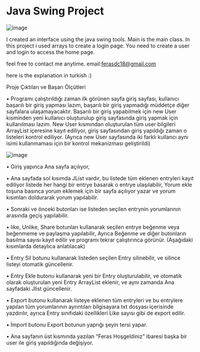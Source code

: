 # Java Swing Project

![image](https://user-images.githubusercontent.com/87244886/125461840-bbfede93-ba3e-424e-9510-a00314ebea97.png)






I created an interface using the java swing tools.
Main is the main class. In this project i used arrays to create a login page. You need to create a user and login to access the home page.

feel free to contact me anytime.
email:ferasdc18@gmail.com

here is the explanation in turkish :)




Proje Çıktıları ve Başarı Ölçütleri

•	Programı çalıştırıldığı zaman ilk görünen sayfa giriş sayfası, kullanıcı başarılı bir giriş yapması lazım, başarılı bir giriş yapmadığı müddetçe diğer sayfalara ulaşamayacaktır. Başarılı bir giriş yapabilmek için new User kısminden yeni kullanıcı oluşturulup giriş sayfasında giriş yapmak için kullanılması lazım. New User kısmından oluşturulan tüm user bilgileri ArrayList içeresine kayıt ediliyor, giriş sayfasından giriş yapıldığı zaman o listeleri kontrol ediliyor. (Ayrıca new User sayfasında iki farklı kullancı aynı isimi kullanmaması için bir kontrol mekanizması geliştirildi)

![image](https://user-images.githubusercontent.com/87244886/125458784-06e5a1fc-a75e-4f06-a444-8302091642d7.png)


•	Giriş yapınca Ana sayfa açılıyor,
    
•	Ana sayfada sol kısımda JList vardır, bu listede tüm eklenen entryleri kayıt ediliyor listede her hangi bir entrye basarak o entrye ulaşılabilir, Yorum ekle toşuna basınca yorum eklemek için bir sayfa açılıyor yazar ve yorum kısımları doldurarak yorum yapılabilir.

•	 Sonraki ve önceki butonları ise listeden seçilen entrynin yorumlarının arasında geçiş yapılabilir. 

•	like, Unlike, Share botunları kullanarak seçilen entrye beğenme veya beğenmeme ve paylaşma yapılabilir, Ayrıca Beğenme ve diğer butonların basılma sayısı kayıt edilir ve programı tekrar çalıştırınca görünür. (Aşağıdaki kısımlarda detaylıca anlatılacak)

•	Entry Sil botunu kullanarak listeden seçilen Entry silinebilir, ve silince listeyi otomatik güncellenir.

•	Entry Ekle butonu kullanarak yeni bir Entry oluşturulabilir, ve otomatik olarak oluşturulan yeni Entry ArrayList eklenir, ve aynı zamanda Ana sayfadaki Jlist güncellenir.

•	  Export butonu kullanarak listeye eklenen tüm entryleri ve bu entrylere yapılan tüm yorumlarının ayrıntıları bilgisayara txt dosyası içerisinde yazdırılır, ayrıca Entry sınıfıdaki özellikleri Like sayısı gibi de export edilir.

•	İmport butonu Export botunun yaprığı şeyin tersi yapar.

•	Ana sayfanın üst kısmında yazılan “Feras Hoşgeldiniz” ibaresi başka bir user ile giriş yapıldığında değişiyor.
